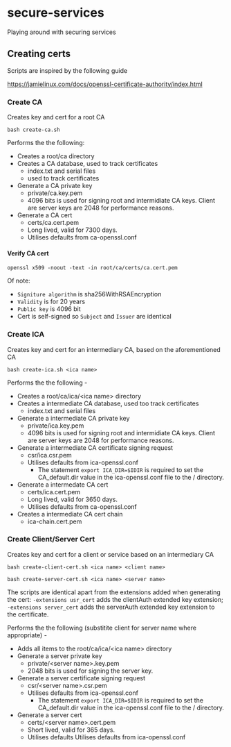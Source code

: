 # secure-services
Playing around with securing services

## Creating certs
Scripts are inspired by the following guide

https://jamielinux.com/docs/openssl-certificate-authority/index.html

### Create CA
Creates key and cert for a root CA
```
bash create-ca.sh
```
Performs the the following:
* Creates a root/ca directory
* Creates a CA database, used to track certificates
    * index.txt and serial files
    * used to track certificates
* Generate a CA private key
    * private/ca.key.pem
    * 4096 bits is used for signing root and intermidiate CA keys. Client are server keys are 2048 for performance reasons.
* Generate a CA cert
    * certs/ca.cert.pem 
    * Long lived, valid for 7300 days.
    * Utilises defaults from ca-openssl.conf

#### Verify CA cert
```
openssl x509 -noout -text -in root/ca/certs/ca.cert.pem
```
Of note:
* ```Signiture algorithm``` is sha256WithRSAEncryption
* ```Validity``` is for 20 years
* ```Public key``` is 4096 bit
* Cert is self-signed so ```Subject``` and ```Issuer``` are identical

### Create ICA
Creates key and cert for an intermediary CA, based on the aforementioned CA
```
bash create-ica.sh <ica name>
```
Performs the the following -
* Creates a root/ca/ica/\<ica name> directory
* Creates a intermediate CA database, used too track certificates
    * index.txt and serial files
* Generate a intermediate CA private key
    * private/ica.key.pem
    * 4096 bits is used for signing root and intermidiate CA keys. Client are server keys are 2048 for performance reasons.
* Generate a intermediate CA certificate signing request
    * csr/ica.csr.pem
    * Utilises defaults from ica-openssl.conf 
        * The statement ```export ICA_DIR=$IDIR``` is required to set the CA_default.dir value in the ica-openssl.conf file to the /<ica name> directory.
* Generate a intermedate CA cert
    * certs/ica.cert.pem 
    * Long lived, valid for 3650 days.
    * Utilises defaults from ca-openssl.conf
* Creates a intermediate CA cert chain
    * ica-chain.cert.pem

### Create Client/Server Cert
Creates key and cert for a client or service based on an intermediary CA
```
bash create-client-cert.sh <ica name> <client name>
```
```
bash create-server-cert.sh <ica name> <server name>
```
The scripts are identical apart from the extensions added when generating the cert: ```-extensions usr_cert``` adds the clientAuth extended key extension; ```-extensions server_cert``` adds the serverAuth extended key extension to the certificate.

Performs the the following (substitite client for server name where appropriate) -
* Adds all items to the root/ca/ica/\<ica name> directory
* Generate a server private key
    * private/\<server name>.key.pem
    * 2048 bits is used for signing the server key.
* Generate a server certificate signing request
    * csr/\<server name>.csr.pem
    * Utilises defaults from ica-openssl.conf 
        * The statement ```export ICA_DIR=$IDIR``` is required to set the CA_default.dir value in the ica-openssl.conf file to the /<ica name> directory.
* Generate a server cert
    * certs/\<server name>.cert.pem 
    * Short lived, valid for 365 days.
    * Utilises defaults Utilises defaults from ica-openssl.conf 